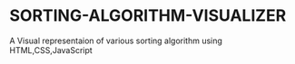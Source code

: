 # SORTING-ALGORITHM-VISUALIZER
A Visual representaion of various sorting algorithm using HTML,CSS,JavaScript
